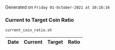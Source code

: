 Generated on `Friday 01-October-2021 at 10:16:16`

### Current to Target Coin Ratio
`current_coin_ratio.sh`

Date|Current|Target|Ratio
---|---|---|---
